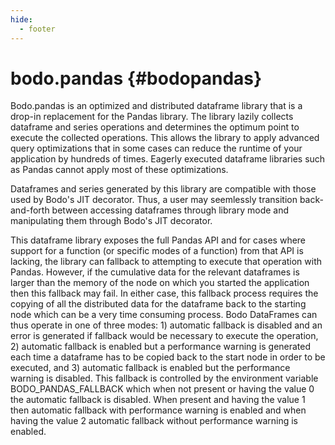 ```yaml
---
hide:
  - footer
---
```


bodo.pandas {#bodopandas}
===========

Bodo.pandas is an optimized and distributed dataframe library that is a
drop-in replacement for the Pandas library.  The library lazily collects
dataframe and series operations and determines the optimum point to
execute the collected operations.  This allows the library to apply
advanced query optimizations that in some cases can reduce the runtime 
of your application by hundreds of times.  Eagerly executed dataframe
libraries such as Pandas cannot apply most of these optimizations.

Dataframes and series generated by this library are compatible with
those used by Bodo's JIT decorator.  Thus, a user may seemlessly
transition back-and-forth between accessing dataframes through library
mode and manipulating them through Bodo's JIT decorator.  

This dataframe library exposes the full Pandas API and for cases where
support for a function (or specific modes of a function) from that API
is lacking, the library can fallback to attempting to execute that
operation with Pandas.  However, if the cumulative data for the
relevant dataframes is larger than the memory of the node on which
you started the application then this fallback may fail.  In either
case, this fallback process requires the copying of all the distributed
data for the dataframe back to the starting node which can be a very
time consuming process. Bodo DataFrames can thus operate
in one of three modes: 1) automatic fallback is disabled and an error
is generated if fallback would be necessary to execute the operation,
2) automatic fallback is enabled but a performance warning is generated
each time a dataframe has to be copied back to the start node in order
to be executed, and 3) automatic fallback is enabled but the performance
warning is disabled.  This fallback is controlled by the environment
variable BODO\_PANDAS\_FALLBACK which when not present or having the
value 0 the automatic fallback is disabled.  When present and having
the value 1 then automatic fallback with performance warning is enabled
and when having the value 2 automatic fallback without performance
warning is enabled.
